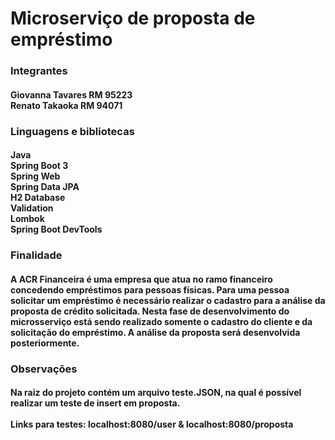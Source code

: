 <h1>Microserviço de proposta de empréstimo</h1>

<h3>Integrantes</h3>
<h4> Giovanna Tavares RM 95223 <br>
Renato Takaoka RM 94071</h4>

<h3>Linguagens e bibliotecas</h3>
<h4>
Java <br>
Spring Boot 3<br>
Spring Web  <br>
Spring Data JPA<br>
H2 Database <br>
Validation <br>
Lombok <br>
Spring Boot DevTools
</h4>

<h3>Finalidade</h3>
<h4>
A ACR Financeira é uma empresa que atua no ramo financeiro concedendo empréstimos
para pessoas físicas.  
Para uma pessoa solicitar um empréstimo é necessário realizar o cadastro para a análise
da proposta de crédito solicitada.  
Nesta fase de desenvolvimento do microsserviço está sendo realizado somente o cadastro
do cliente e da solicitação do empréstimo. A análise da proposta será desenvolvida
posteriormente. 
</h4>

<h3>Observações</h3>
<h4>
Na raiz do projeto contém um arquivo teste.JSON, na qual é possível realizar um teste
de insert em proposta. <br><br>
Links para testes: localhost:8080/user & localhost:8080/proposta
</h4>